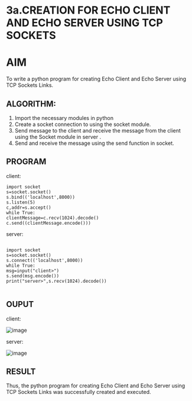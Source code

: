 # 3a.CREATION FOR ECHO CLIENT AND ECHO SERVER USING TCP SOCKETS
# AIM
To write a python program for creating Echo Client and Echo Server using TCP
Sockets Links.
## ALGORITHM:
1. Import the necessary modules in python
2. Create a socket connection to using the socket module.
3. Send message to the client and receive the message from the client using the Socket module in
 server .
4. Send and receive the message using the send function in socket.
## PROGRAM


client:

```
import socket
s=socket.socket()
s.bind(('localhost',8000))
s.listen(5)
c,addr=s.accept()
while True:
clientMessage=c.recv(1024).decode()
c.send((clientMessage.encode()))
```


server:


```

import socket
s=socket.socket()
s.connect(('localhost',8000))
while True:
msg=input("client>")
s.send(msg.encode())
print("server>",s.recv(1024).decode())


```


## OUPUT


client:


![image](https://github.com/Mythili7339267708/3a.Sockets_Creation_for_Echo_Client_and_Echo_Server/assets/144260246/8fed98c5-f768-47e9-9e8d-c318be73514b)




server:



![image](https://github.com/Mythili7339267708/3a.Sockets_Creation_for_Echo_Client_and_Echo_Server/assets/144260246/e356d4b8-eb3e-430d-b097-e959fd489ee5)




## RESULT
Thus, the python program for creating Echo Client and Echo Server using TCP Sockets Links 
was successfully created and executed.
